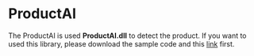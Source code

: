 # ProductAI
The ProductAI is used **ProductAI.dll** to detect the product. If you want to used this library, please download the sample code and this [link](https://drive.google.com/file/d/1U4aMRyRxnsZ4DVlN8py1bGgq2fG4Egzg/view?usp=sharing) first.

